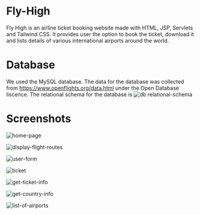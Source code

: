 # Fly-High
Fly High is an airline ticket booking website made with HTML, JSP, Servlets and Tailwind CSS. It provides user the option to book the ticket, download it and lists details of various international airports around the world.

# Database
We used the MySQL database. The data for the database was collected from https://www.openflights.org/data.html under the Open Database liscence. The relational schema for the database is
![db relational-schema](https://user-images.githubusercontent.com/92044525/147414596-06d8927d-7b44-4068-9908-0c4767a9d67e.png)

# Screenshots
![home-page](https://user-images.githubusercontent.com/92044525/147414277-34ad3b7e-5032-4d43-b66f-e3c74c7dd529.png)

![display-flight-routes](https://user-images.githubusercontent.com/92044525/147414282-c98c677f-fdc7-4799-baf2-282a65c88cd8.png)

![user-form](https://user-images.githubusercontent.com/92044525/147414286-66a8317b-96ee-42d8-a3e9-ed627b17ad33.png)

![ticket](https://user-images.githubusercontent.com/92044525/147414290-110e7cde-5c2f-40b0-87b9-19c8dd26cac9.png)

![get-ticket-info](https://user-images.githubusercontent.com/92044525/147414294-5c73a176-fae7-4bdf-b379-41ca4378ddd0.png)

![get-country-info](https://user-images.githubusercontent.com/92044525/147414298-ee06d42c-0b62-475b-aecc-da83c04195d8.png)

![list-of-airports](https://user-images.githubusercontent.com/92044525/147414302-c523770b-73f5-495e-bff9-f96633c999e4.png)
